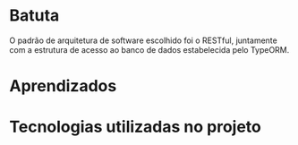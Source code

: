 # Batuta

O padrão de arquitetura de software escolhido foi o RESTful, juntamente com a estrutura de acesso ao banco de dados estabelecida pelo TypeORM. 

# Aprendizados
# Tecnologias utilizadas no projeto
